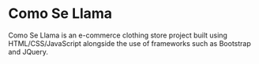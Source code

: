 # Como Se Llama
Como Se Llama is an e-commerce clothing store project built using HTML/CSS/JavaScript alongside the use of frameworks such as Bootstrap and JQuery.
